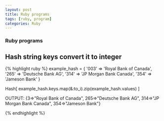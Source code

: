 ```yaml
---
layout: post
title: Ruby programs
tags: [ruby, program]
categories: Ruby
---
```


### Ruby programs

## Hash string keys convert it to integer

{% highlight ruby %}
example_hash = { '003' => 'Royal Bank of Canada', '265' => 'Deutsche Bank AG', '314' => 'JP Morgan Bank Canada', '354' => 'Jameson Bank' }

Hash[ example_hash.keys.map(&:to_i).zip(example_hash.values) ]

OUTPUT:
{3=>"Royal Bank of Canada", 265=>"Deutsche Bank AG", 314=>"JP Morgan Bank Canada", 354=>"Jameson Bank"}

{% endhighlight %}
